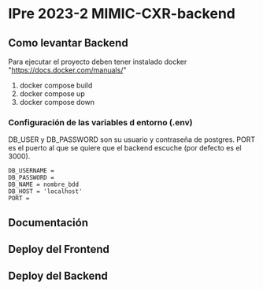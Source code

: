 # IPre 2023-2 MIMIC-CXR-backend

## Como levantar Backend

Para ejecutar el proyecto deben tener instalado docker "https://docs.docker.com/manuals/"

1. docker compose build
2. docker compose up
3. docker compose down


### Configuración de las variables d entorno (.env)

DB_USER y DB_PASSWORD son su usuario y contraseña de postgres. PORT es el puerto al que se quiere que el backend escuche (por defecto es el 3000).

```
DB_USERNAME = 
DB_PASSWORD = 
DB_NAME = nombre_bdd
DB_HOST = 'localhost'
PORT =
```

## Documentación 

## Deploy del Frontend

## Deploy del Backend